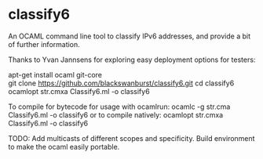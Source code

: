 classify6
=========

An OCAML command line tool to classify IPv6 addresses, and provide a bit of further information.

Thanks to Yvan Jannsens for exploring easy deployment options for testers:

apt-get install ocaml git-core                           
git clone https://github.com/blackswanburst/classify6.git
cd classify6                                             
ocamlopt str.cmxa Classify6.ml -o classify6              

To compile for bytecode for usage with ocamlrun:
ocamlc -g str.cma Classify6.ml -o classify6
or to compile natively:
ocamlopt str.cmxa Classify6.ml -o classify6

TODO: Add multicasts of different scopes and specificity.
Build environment to make the ocaml easily portable.
